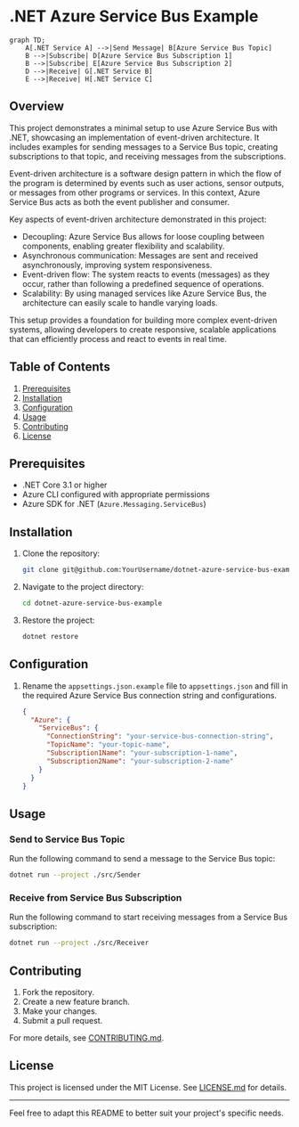 # .NET Azure Service Bus Example

```mermaid
graph TD;
    A[.NET Service A] -->|Send Message| B[Azure Service Bus Topic]
    B -->|Subscribe| D[Azure Service Bus Subscription 1]
    B -->|Subscribe| E[Azure Service Bus Subscription 2]
    D -->|Receive| G[.NET Service B]
    E -->|Receive| H[.NET Service C]
```

## Overview

This project demonstrates a minimal setup to use Azure Service Bus with .NET, showcasing an implementation of event-driven architecture. It includes examples for sending messages to a Service Bus topic, creating subscriptions to that topic, and receiving messages from the subscriptions.

Event-driven architecture is a software design pattern in which the flow of the program is determined by events such as user actions, sensor outputs, or messages from other programs or services. In this context, Azure Service Bus acts as both the event publisher and consumer.

Key aspects of event-driven architecture demonstrated in this project:

- Decoupling: Azure Service Bus allows for loose coupling between components, enabling greater flexibility and scalability.
- Asynchronous communication: Messages are sent and received asynchronously, improving system responsiveness.
- Event-driven flow: The system reacts to events (messages) as they occur, rather than following a predefined sequence of operations.
- Scalability: By using managed services like Azure Service Bus, the architecture can easily scale to handle varying loads.

This setup provides a foundation for building more complex event-driven systems, allowing developers to create responsive, scalable applications that can efficiently process and react to events in real time.

## Table of Contents

1. [Prerequisites](#prerequisites)
2. [Installation](#installation)
3. [Configuration](#configuration)
4. [Usage](#usage)
5. [Contributing](#contributing)
6. [License](#license)

## Prerequisites

- .NET Core 3.1 or higher
- Azure CLI configured with appropriate permissions
- Azure SDK for .NET (`Azure.Messaging.ServiceBus`)

## Installation

1. Clone the repository:

    ```bash
    git clone git@github.com:YourUsername/dotnet-azure-service-bus-example.git
    ```

2. Navigate to the project directory:

    ```bash
    cd dotnet-azure-service-bus-example
    ```

3. Restore the project:

    ```bash
    dotnet restore
    ```

## Configuration

1. Rename the `appsettings.json.example` file to `appsettings.json` and fill in the required Azure Service Bus connection string and configurations.

    ```json
    {
      "Azure": {
        "ServiceBus": {
          "ConnectionString": "your-service-bus-connection-string",
          "TopicName": "your-topic-name",
          "Subscription1Name": "your-subscription-1-name",
          "Subscription2Name": "your-subscription-2-name"
        }
      }
    }
    ```

## Usage

### Send to Service Bus Topic

Run the following command to send a message to the Service Bus topic:

```bash
dotnet run --project ./src/Sender
```

### Receive from Service Bus Subscription

Run the following command to start receiving messages from a Service Bus subscription:

```bash
dotnet run --project ./src/Receiver
```

## Contributing

1. Fork the repository.
2. Create a new feature branch.
3. Make your changes.
4. Submit a pull request.

For more details, see [CONTRIBUTING.md](CONTRIBUTING.md).

## License

This project is licensed under the MIT License. See [LICENSE.md](LICENSE.md) for details.

---

Feel free to adapt this README to better suit your project's specific needs.
